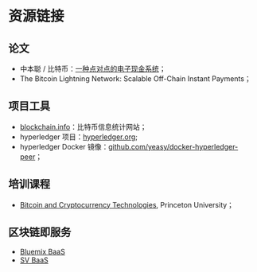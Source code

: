 # 资源链接

## 论文

* 中本聪 / 比特币：[一种点对点的电子现金系统](https://bitcoin.org/bitcoin.pdf)；
* The Bitcoin Lightning Network: Scalable Off-Chain Instant Payments；

## 项目工具

* [blockchain.info](https://blockchain.info)：比特币信息统计网站；
* hyperledger 项目：[hyperledger.org](hyperledger.org);
* hyperledger Docker 镜像：[github.com/yeasy/docker-hyperledger-peer](https://github.com/yeasy/docker-hyperledger-peer)；

## 培训课程

* [Bitcoin and Cryptocurrency Technologies](https://www.coursera.org/course/bitcointech), Princeton University；

## 区块链即服务
* [Bluemix BaaS]()
* [SV BaaS]()